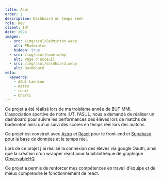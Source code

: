 ```yaml
---
title: Asul
order: 2
description: Dashboard en temps réel
role: Dev
client: IUT
date: 2024
images:
  - src: /img/asul/Badminton.webp
    alt: PBadminton
    hidden: true
  - src: /img/asul/home.webp
    alt: Page d'acceuil
  - src: /img/asul/dashboard.webp
    alt: Dashboard
meta:
  keywords: 
    - ASUL Lannion
    - Astro
    - react
    - Charts
---
```



Ce projet a été réalisé lors de ma troisième année de BUT MMI. L'association sportive de notre IUT, l'ASUL, nous a demandé de réaliser un dashboard pour suivre les performances des élèves lors de matchs de badminton ainsi qu'un suivi des scores en temps réel lors des matchs.
<br />

Ce projet est construit avec [Astro](https://astro.build/) et [React](https://reactjs.org/) pour le front-end et [Supabase](https://supabase.io/) pour la base de données et le temps réel.

Lors de ce projet j'ai réalisé la connexion des élèves via google Oauth, ainsi que la création d'un wrapper react pour la bibliothèque de graphique [ObservableHQ](https://observablehq.com/).
<br />

Ce projet a permis de renforcer mes compétences en travail d'équipe et de mieux comprendre le fonctionnement de react.

<style>
  a {
    @apply text-primary-500 hover:underline;
  }
</style>